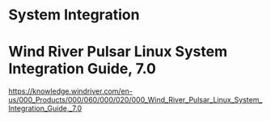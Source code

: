 # System Integration

# Wind River Pulsar Linux System Integration Guide, 7.0

https://knowledge.windriver.com/en-us/000_Products/000/060/000/020/000_Wind_River_Pulsar_Linux_System_Integration_Guide,_7.0